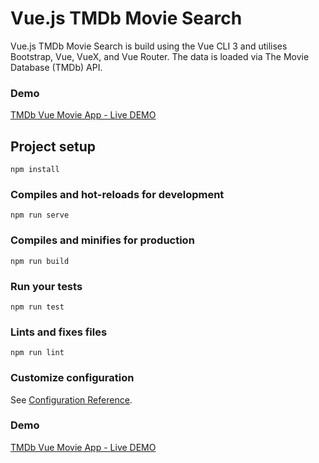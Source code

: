 # Vue.js TMDb Movie Search

Vue.js TMDb Movie Search is build using the Vue CLI 3 and utilises Bootstrap, Vue, VueX, and Vue Router. The data is loaded via The Movie Database (TMDb) API.

### Demo
[TMDb Vue Movie App - Live DEMO](https://curtisaallen.github.io/vue-movie-app/dist/#/)



## Project setup
```
npm install
```

### Compiles and hot-reloads for development
```
npm run serve
```

### Compiles and minifies for production
```
npm run build
```

### Run your tests
```
npm run test
```

### Lints and fixes files
```
npm run lint
```

### Customize configuration
See [Configuration Reference](https://cli.vuejs.org/config/).

### Demo
[TMDb Vue Movie App - Live DEMO](https://curtisaallen.github.io/vue-movie-app/dist/#/)
